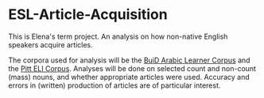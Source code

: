 # ESL-Article-Acquisition
This is Elena's term project. An analysis on how non-native English speakers acquire articles.

The corpora used for analysis will be the [BuiD Arabic Learner Corpus](http://www.buid.ac.ae/balc) and the [Pitt ELI Corpus](https://github.com/ELI-Data-Mining-Group/Pitt-ELI-Corpus). Analyses will be done on selected count and non-count (mass) nouns, and whether appropriate articles were used. Accuracy and errors in (written) production of articles are of particular interest.

